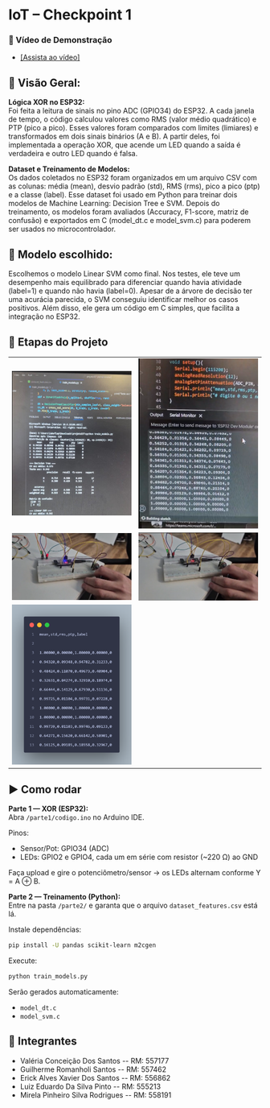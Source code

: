 # IoT – Checkpoint 1
### 🎥 Vídeo de Demonstração
- [[Assista ao vídeo]](https://youtu.be/Y0y-Efc1cik)

## 📌 Visão Geral:

**Lógica XOR no ESP32:**  
Foi feita a leitura de sinais no pino ADC (GPIO34) do ESP32. A cada janela de tempo, o código calculou valores como RMS (valor médio quadrático) e PTP (pico a pico). Esses valores foram comparados com limites (limiares) e transformados em dois sinais binários (A e B). A partir deles, foi implementada a operação XOR, que acende um LED quando a saída é verdadeira e outro LED quando é falsa.

**Dataset e Treinamento de Modelos:**  
Os dados coletados no ESP32 foram organizados em um arquivo CSV com as colunas: média (mean), desvio padrão (std), RMS (rms), pico a pico (ptp) e a classe (label). Esse dataset foi usado em Python para treinar dois modelos de Machine Learning: Decision Tree e SVM. Depois do treinamento, os modelos foram avaliados (Accuracy, F1-score, matriz de confusão) e exportados em C (model_dt.c e model_svm.c) para poderem ser usados no microcontrolador.

## 🧠 **Modelo escolhido:**  
Escolhemos o modelo Linear SVM como final. Nos testes, ele teve um desempenho mais equilibrado para diferenciar quando havia atividade (label=1) e quando não havia (label=0). Apesar de a árvore de decisão ter uma acurácia parecida, o SVM conseguiu identificar melhor os casos positivos. Além disso, ele gera um código em C simples, que facilita a integração no ESP32.

## 📸 Etapas do Projeto

<table>
  <tr>
    <td><img src="imagens/dataset.png" width="300"></td>
    <td><img src="imagens/serial.png" width="300"></td>
  </tr>
  <tr>
    <td><img src="imagens/led_vermelho.png" width="300"></td>
    <td><img src="imagens/led_verde.png" width="300"></td>
  </tr>
  <tr>
    <td><img src="imagens/treino.png" width="300"></td>
  </tr>
</table>



## ▶️ **Como rodar**  

**Parte 1 — XOR (ESP32):**  
Abra `/parte1/codigo.ino` no Arduino IDE.  

Pinos:  
- Sensor/Pot: GPIO34 (ADC)  
- LEDs: GPIO2 e GPIO4, cada um em série com resistor (~220 Ω) ao GND  

Faça upload e gire o potenciômetro/sensor → os LEDs alternam conforme Y = A ⊕ B.  

**Parte 2 — Treinamento (Python):**  
Entre na pasta `/parte2/` e garanta que o arquivo `dataset_features.csv` está lá.  

Instale dependências:  
```bash
pip install -U pandas scikit-learn m2cgen
```

Execute:  
```bash
python train_models.py
```

Serão gerados automaticamente:  
- `model_dt.c`  
- `model_svm.c`

## 👥 Integrantes  
- Valéria Conceição Dos Santos -- RM: 557177  
- Guilherme Romanholi Santos -- RM: 557462  
- Erick Alves Xavier Dos Santos -- RM: 556862  
- Luiz Eduardo Da Silva Pinto -- RM: 555213  
- Mirela Pinheiro Silva Rodrigues -- RM: 558191  


